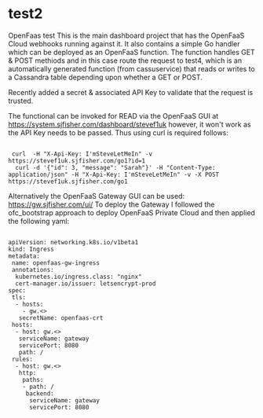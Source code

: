 # test2
OpenFaas test
This is the main dashboard project that has the OpenFaaS Cloud webhooks running against it.
It also contains a simple Go handler which can be deployed as an OpenFaaS function. 
The function handles GET & POST methiods and in this case route the request to test4, which is an automatically
generated function (from cassuservice) that reads or writes to a Cassandra table depending upon whether a GET or POST.

Recently added a secret & associated API Key to validate that the request is trusted.

The functional can be invoked for READ via the OpenFaaS GUI at https://system.sjfisher.com/dashboard/stevef1uk however, it won't work as the API Key needs to be passed. Thus using curl is required follows:
<pre><code>
 curl  -H "X-Api-Key: I'mSteveLetMeIn" -v  https://stevef1uk.sjfisher.com/go1?id=1
  curl -d '{"id": 3, "message": "Sarah"}' -H "Content-Type: application/json" -H "X-Api-Key: I'mSteveLetMeIn" -v -X POST https://stevef1uk.sjfisher.com/go1
</pre></code>
Alternatively the OpenFaaS Gateway GUI can be used: https://gw.sjfisher.com/ui/
To deploy the Gateway I followed the ofc_bootstrap approach to deploy OpenFaaS Private Cloud and then applied the following yaml:
<pre><code>
apiVersion: networking.k8s.io/v1beta1
kind: Ingress
metadata:
 name: openfaas-gw-ingress
 annotations:
  kubernetes.io/ingress.class: "nginx"
  cert-manager.io/issuer: letsencrypt-prod
spec:
 tls:
  - hosts:
    - gw.<<YOUR DOMAIN NAME>>
   secretName: openfaas-crt
 hosts:
  - host: gw.<<YOUR DOMAIN NAME>>
   serviceName: gateway
   servicePort: 8080
   path: /
 rules:
  - host: gw.<<YOUR DOMAIN NAME>>
   http:
    paths:
    - path: /
     backend:
      serviceName: gateway
      servicePort: 8080
</pre></code>
